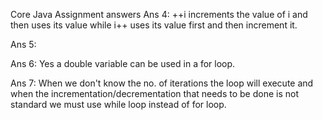 Core Java Assignment answers
Ans 4: ++i increments the value of i and then uses its value while i++ uses its value first and then increment it.

Ans 5:

Ans 6: Yes a double variable can be used in a for loop.

Ans 7: When we don't know the no. of iterations the loop will execute and when the incrementation/decrementation that needs to 
        be done is not standard we must use while loop instead of for loop.
